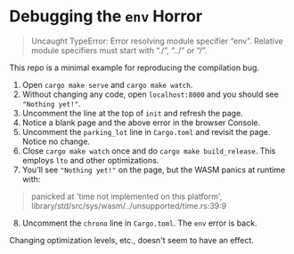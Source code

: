 # Debugging the `env` Horror

> Uncaught TypeError: Error resolving module specifier “env”. Relative module
> specifiers must start with “./”, “../” or “/”.

This repo is a minimal example for reproducing the compilation bug.

1. Open `cargo make serve` and `cargo make watch`.
2. Without changing any code, open `localhost:8000` and you should see `"Nothing yet!"`.
3. Uncomment the line at the top of `init` and refresh the page.
4. Notice a blank page and the above error in the browser Console.
5. Uncomment the `parking_lot` line in `Cargo.toml` and revisit the page. Notice no change.
6. Close `cargo make watch` once and do `cargo make build_release`. This employs
   `lto` and other optimizations.
7. You'll see `"Nothing yet!"` on the page, but the WASM panics at runtime with:

> panicked at 'time not implemented on this platform', library/std/src/sys/wasm/../unsupported/time.rs:39:9

8. Uncomment the `chrono` line in `Cargo.toml`. The `env` error is back.

Changing optimization levels, etc., doesn't seem to have an effect.
